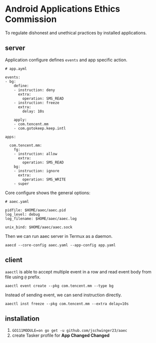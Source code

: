 # Android Applications Ethics Commission

To regulate dishonest and unethical practices by installed applications.

## server

Application configure defines `events` and app specific action.

```
# app.ayml

events:
- bg:
    define:
    - instruction: deny
      extra:
        operation: SMS_READ
    - instruction: freeze
      extra:
        delay: 10s

    apply:
    - com.tencent.mm
    - com.gotokeep.keep.intl

apps:

  com.tencent.mm:
    fg:
    - instruction: allow
      extra:
        operation: SMS_READ
    bg:
    - instruction: ignore
      extra:
        operation: SMS_WRITE
    - super
```

Core configure shows the general options:

```
# aaec.yaml

pidfile: $HOME/aaec/aaec.pid
log_level: debug
log_filename: $HOME/aaec/aaec.log

unix_bind: $HOME/aaec/aaec.sock
```

Then we can run aaec server in Termux as a daemon.

```
aaecd --core-config aaec.yaml --app-config app.yaml
```

## client

`aaectl` is able to accept multiple event in a row and read event body from file using `@` prefix.

```
aaectl event create --pkg com.tencent.mm --type bg
```

Instead of sending event, we can send instruction directly.

```
aaectl inst freeze --pkg com.tencent.mm --extra delay=10s
```

## installation

1. `GO111MODULE=on go get -u github.com/jschwinger23/aaec`
2. create Tasker profile for __App Changed Changed__
